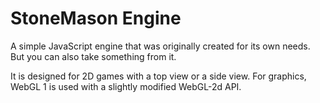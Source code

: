 # StoneMason Engine
A simple JavaScript engine that was originally created for its own needs. But you can also take something from it.

It is designed for 2D games with a top view or a side view. For graphics, WebGL 1 is used with a slightly modified WebGL-2d API.
